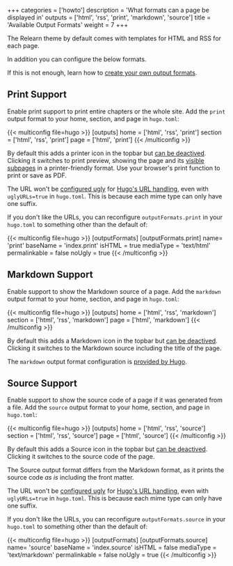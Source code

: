 +++
categories = ['howto']
description = 'What formats can a page be displayed in'
outputs = ['html', 'rss', 'print', 'markdown', 'source']
title = 'Available Output Formats'
weight = 7
+++

The Relearn theme by default comes with templates for HTML and RSS for each page.

In addition you can configure the below formats.

If this is not enough, learn how to [create your own output formats](configuration/customization/outputformats).

## Print Support

Enable print support to print entire chapters or the whole site. Add the `print` output format to your home, section, and page in `hugo.toml`:

{{< multiconfig file=hugo >}}
[outputs]
  home = ['html', 'rss', 'print']
  section = ['html', 'rss', 'print']
  page = ['html', 'print']
{{< /multiconfig >}}

By default this adds a printer icon in the topbar but [can be deactived](authoring/frontmatter/topbar/#print-button). Clicking it switches to print preview, showing the page and its [visible subpages](configuration/content/hidden) in a printer-friendly format. Use your browser's print function to print or save as PDF.

The URL won't be [configured ugly](https://gohugo.io/templates/output-formats/#configure-output-formats) for [Hugo's URL handling](https://gohugo.io/content-management/urls/#ugly-urls), even with `uglyURLs=true` in `hugo.toml`. This is because each mime type can only have one suffix.

If you don't like the URLs, you can reconfigure `outputFormats.print` in your `hugo.toml` to something other than the default of:

{{< multiconfig file=hugo >}}
[outputFormats]
  [outputFormats.print]
    name= 'print'
    baseName = 'index.print'
    isHTML = true
    mediaType = 'text/html'
    permalinkable = false
    noUgly = true
{{< /multiconfig >}}

## Markdown Support

Enable support to show the Markdown source of a page. Add the `markdown` output format to your home, section, and page in `hugo.toml`:

{{< multiconfig file=hugo >}}
[outputs]
  home = ['html', 'rss', 'markdown']
  section = ['html', 'rss', 'markdown']
  page = ['html', 'markdown']
{{< /multiconfig >}}

By default this adds a Markdown icon in the topbar but [can be deactived](authoring/frontmatter/topbar/#markdown-button). Clicking it switches to the Markdown source including the title of the page.

The `markdown` output format configuration is [provided by Hugo](https://gohugo.io/templates/output-formats/#output-format-definitions).

## Source Support

Enable support to show the source code of a page if it was generated from a file. Add the `source` output format to your home, section, and page in `hugo.toml`:

{{< multiconfig file=hugo >}}
[outputs]
  home = ['html', 'rss', 'source']
  section = ['html', 'rss', 'source']
  page = ['html', 'source']
{{< /multiconfig >}}

By default this adds a Source icon in the topbar but [can be deactived](authoring/frontmatter/topbar/#source-button). Clicking it switches to the source code of the page.

The Source output format differs from the Markdown format, as it prints the source code _as is_ including the front matter.

The URL won't be [configured ugly](https://gohugo.io/templates/output-formats/#configure-output-formats) for [Hugo's URL handling](https://gohugo.io/content-management/urls/#ugly-urls), even with `uglyURLs=true` in `hugo.toml`. This is because each mime type can only have one suffix.

If you don't like the URLs, you can reconfigure `outputFormats.source` in your `hugo.toml` to something other than the default of:

{{< multiconfig file=hugo >}}
[outputFormats]
  [outputFormats.source]
    name= 'source'
    baseName = 'index.source'
    isHTML = false
    mediaType = 'text/markdown'
    permalinkable = false
    noUgly = true
{{< /multiconfig >}}
